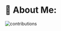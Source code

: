# 💫 About Me:

![contributions](https://user-images.githubusercontent.com/94128834/215623813-20c489ab-063b-4cfa-8ba6-ae1f2d26d7b2.svg)
